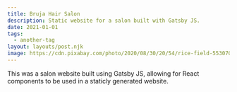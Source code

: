 ```yaml
---
title: Bruja Hair Salon
description: Static website for a salon built with Gatsby JS.
date: 2021-01-01
tags:
  - another-tag
layout: layouts/post.njk
image: https://cdn.pixabay.com/photo/2020/08/30/20/54/rice-field-5530707_1280.jpg
---
```


This was a salon website built using Gatsby JS, allowing for React components to be used in a staticly generated website.
